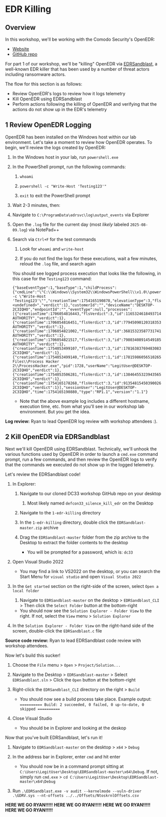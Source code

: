 # EDR Killing

## Overview

In this workshop, we'll be working with the Comodo Security's OpenEDR:
- [Website](https://www.openedr.com/)
- [GitHub repo](https://github.com/ComodoSecurity/openedr)

For part 1 of our workshop, we'll be "killing" OpenEDR via [EDRSandblast](https://github.com/wavestone-cdt/EDRSandblast), a well-known EDR killer that has been used by a number of threat actors including ransomware actors.

The flow for this section is as follows:
- Review OpenEDR's logs to review how it logs telemetry
- Kill OpenEDR using EDRSandblast
- Perform actions following the killing of OpenEDR and verifying that the actions do not show up in the EDR's telemetry

## 1 Review OpenEDR Logging

OpenEDR has been installed on the Windows host within our lab environment. Let's take a moment to review how OpenEDR operates. To begin, we'll review the logs created by OpenEDR:

1. In the Windows host in your lab, run `powershell.exe`

1. In the PowerShell prompt, run the following commands:

    1. `whoami`
  
    1. `powershell -c "Write-Host 'Testing123'"`
  
    1. `exit` to exit the PowerShell prompt

1. Wait 2-3 minutes, then:

1. Navigate to `C:\ProgramData\edrsvc\log\output_events` via Explorer

1. Open the `.log` file for the current day (most _likely_ labeled `2025-08-09.log`) via NotePad++

1. Search via `Ctrl+F` for the test commands

    1. Look for `whoami` and `write-host`
  
    1. If you do not find the logs for these executions, wait a few minutes, reloud the `.log` file, and search again
    
    You should see logged process execution that looks like the following, in this case for the `Testing123` command:
    
    ``` 
    {"baseEventType":1,"baseType":1,"childProcess":{"cmdLine":"\"C:\\Windows\\System32\\WindowsPowerShell\\v1.0\\powershell.exe\" -c \"Write-Host 'Testing123'\"","creationTime":1754165190878,"elevationType":3,"flsVerdict":3,"id":11906735664066085287,"imageHash":"044a0cf1f6bc478a7172bf207eef1e201a18ba02","imagePath":"C:\\Windows\\System32\\WindowsPowerShell\\v1.0\\powershell.exe","pid":9136,"scriptContent":"<undefined>","verdict":1},"customerId":"","deviceName":"DESKTOP-2C3IQHO","endpointId":"","eventType":null,"processes":[{"creationTime":1706054816443,"flsVerdict":3,"id":11653246184937143266,"imageHash":"","imagePath":"System","pid":4,"userName":"SYSTEM@NT AUTHORITY","verdict":1},{"creationTime":1706054816451,"flsVerdict":3,"id":7794509012031835316,"imageHash":"d1af138271c0aaf33231ca6b69ec292825e4344f","imagePath":"C:\\Windows\\System32\\smss.exe","pid":288,"userName":"SYSTEM@NT AUTHORITY","verdict":1},{"creationTime":1706054821002,"flsVerdict":3,"id":368153235877317417,"imageHash":"d1af138271c0aaf33231ca6b69ec292825e4344f","imagePath":"C:\\Windows\\System32\\smss.exe","pid":448,"userName":"SYSTEM@NT AUTHORITY","verdict":1},{"creationTime":1706054821517,"flsVerdict":3,"id":7980340891454918504,"imageHash":"0b4a5b6d33b7ce2bae151e2bccd492bd9b3f934a","imagePath":"C:\\Windows\\System32\\winlogon.exe","pid":532,"userName":"SYSTEM@NT AUTHORITY","verdict":1},{"creationTime":1754053499107,"flsVerdict":3,"id":17816383769483083890,"imageHash":"a6a64cc07500e327970d2ffafbbf6f70855f9419","imagePath":"C:\\Windows\\System32\\LaunchTM.exe","pid":2760,"userName":"LegitUser@DESKTOP-2C3IQHO","verdict":1},{"creationTime":1754053499140,"flsVerdict":1,"id":1781598605651026540,"imageHash":"a0bdfac3ce1880b32ff9b696458327ce352e3b1d","imagePath":"C:\\Program Files\\Process Hacker 2\\ProcessHacker.exe","pid":1728,"userName":"LegitUser@DESKTOP-2C3IQHO","verdict":1},{"creationTime":1754053506281,"flsVerdict":3,"id":13846455323943565512,"imageHash":"a879626bd1fa2e96ca8017ce40b10a51668e093d","imagePath":"C:\\Windows\\explorer.exe","pid":3584,"userName":"LegitUser@DESKTOP-2C3IQHO","verdict":1},{"creationTime":1754165178268,"flsVerdict":3,"id":9135481545039002649,"imageHash":"044a0cf1f6bc478a7172bf207eef1e201a18ba02","imagePath":"C:\\Windows\\System32\\WindowsPowerShell\\v1.0\\powershell.exe","pid":1848,"userName":"LegitUser@DESKTOP-2C3IQHO","verdict":1}],"sessionUser":"LegitUser@DESKTOP-2C3IQHO","time":1754165190880,"type":"RP1.1","version":"1.1"}
    ```
    
    - Note that the above example log includes a different hostname, execution time, etc. from what you'll see in our workshop lab environment. But you get the idea.

**Log review:** Ryan to lead OpenEDR log review with workshop attendees :).

## 2 Kill OpenEDR via EDRSandblast

Next we'll kill OpenEDR using EDRSandblast. Technically, we'll unhook the various functions used by OpenEDR in order to launch a `cmd.exe` command prompt, run a few commands, and then review the OpenEDR logs to verify that the commands we executed do not show up in the logged telemetry.

Let's review the EDRSandblast code!

1. In Explorer:

    1. Navigate to our cloned DC33 workshop GitHub repo on your desktop

        1. Most likely named `defcon33_silence_kill_edr` on the Desktop

    1. Navigate to the `1-edr-killing` directory

    1. In the `1-edr-killing` directory, double click the `EDRSandblast-master.zip` archive

    1. Drag the `EDRSandblast-master` folder from the zip archive to the Desktop to extract the folder contents to the desktop
    
        - You will be prompted for a password, which is: `dc33`

1. Open Visual Studio 2022

    - You may find a link to VS2022 on the desktop, or you can search the Start Menu for `visual studio` and open `Visual Studio 2022`
    
1. In the `Get started` section on the right-side of the screen, select `Open a local folder`

    1. Navigate to `EDRSandblast-master` on the desktop > `EDRSandblast_CLI` > Then click the `Select Folder` button at the bottom-right
    
    - You should now see the `Solution Explorer - Folder View` to the right. If not, select the `View` menu > `Solution Explorer`
    
1. In the `Solution Explorer - Folder View` on the right-hand side of the screen, double-click the `EDRSandblast.c` file

**Source code review:** Ryan to lead EDRSandblast code review with workshop attendees.

Now let's build this sucker!

1. Choose the `File` menu > `Open` > `Project/Solution...`

1. Navigate to the Desktop > `EDRSandblast-master` > Select `EDRSandblast.sln` > Click the `Open` button at the bottom-right

1. Right-click the `EDRSandblast_CLI` directory on the right > `Build`

    - You should now see a build process take place. Example output: `========== Build: 2 succeeded, 0 failed, 0 up-to-date, 0 skipped ==========`

1. Close Visual Studio

    - You should be in Explorer and looking at the deskop

Now that you've built EDRSandblast, let's run it!

1. Navigate to `EDRSandblast-master` on the desktop > `x64` > `Debug`

1. In the address bar in Explorer, enter `cmd` and hit enter

    - You should now be in a command prompt sitting at `C:\Users\LegitUser\Desktop\EDRSandblast-master\x64\Debug`. If not, simply run `cmd.exe` > `cd C:\Users\LegitUser\Desktop\EDRSandblast-master\x64\Debug`
    
1. Run `.\EDRSandblast.exe -v audit --kernelmode --vuln-driver .\GDRV.sys --nt-offsets ../../Offsets/NtoskrnlOffsets.csv`

**HERE WE GO RYAN!!!!!**
**HERE WE GO RYAN!!!!!**
**HERE WE GO RYAN!!!!!**
**HERE WE GO RYAN!!!!!**
